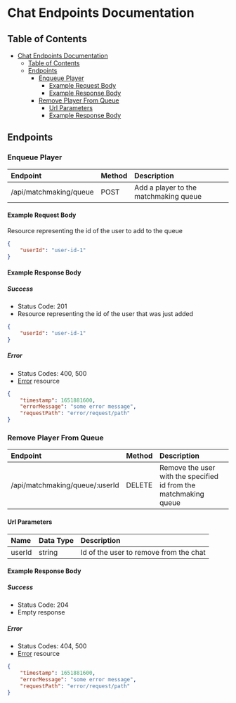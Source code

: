 # Chat Endpoints Documentation

## Table of Contents

- [Chat Endpoints Documentation](#chat-endpoints-documentation)
  - [Table of Contents](#table-of-contents)
  - [Endpoints](#endpoints)
    - [Enqueue Player](#enqueue-player)
      - [Example Request Body](#example-request-body)
      - [Example Response Body](#example-response-body)
    - [Remove Player From Queue](#remove-player-from-queue)
      - [Url Parameters](#url-parameters)
      - [Example Response Body](#example-response-body-1)

## Endpoints

### Enqueue Player

| Endpoint | Method | Description |
| :------- | :----- | :---------- |
| /api/matchmaking/queue | POST | Add a player to the matchmaking queue |

#### Example Request Body

Resource representing the id of the user to add to the queue

```json
{
    "userId": "user-id-1"
}
```

#### Example Response Body

##### Success

- Status Code: 201
- Resource representing the id of the user that was just added

```json
{
    "userId": "user-id-1"
}
```

##### Error

- Status Codes: 400, 500
- [Error](#error) resource

```json
{
    "timestamp": 1651881600,
    "errorMessage": "some error message",
    "requestPath": "error/request/path"
}
```

### Remove Player From Queue

| Endpoint | Method | Description |
| :------- | :----- | :---------- |
| /api/matchmaking/queue/:userId | DELETE | Remove the user with the specified id from the matchmaking queue |

#### Url Parameters

| Name | Data Type | Description |
| :--- | :-------- | :---------- |
| userId | string | Id of the user to remove from the chat |

#### Example Response Body

##### Success

- Status Code: 204
- Empty response

##### Error

- Status Codes: 404, 500
- [Error](#error) resource

```json
{
    "timestamp": 1651881600,
    "errorMessage": "some error message",
    "requestPath": "error/request/path"
}
```
